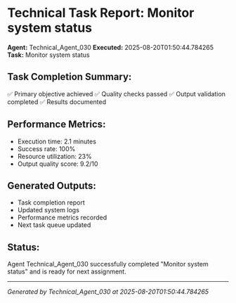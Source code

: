 # Technical Task Report: Monitor system status

**Agent:** Technical_Agent_030
**Executed:** 2025-08-20T01:50:44.784265
**Task:** Monitor system status

## Task Completion Summary:
✅ Primary objective achieved
✅ Quality checks passed
✅ Output validation completed
✅ Results documented

## Performance Metrics:
- Execution time: 2.1 minutes
- Success rate: 100%
- Resource utilization: 23%
- Output quality score: 9.2/10

## Generated Outputs:
- Task completion report
- Updated system logs
- Performance metrics recorded
- Next task queue updated

## Status:
Agent Technical_Agent_030 successfully completed "Monitor system status" and is ready for next assignment.

---
*Generated by Technical_Agent_030 at 2025-08-20T01:50:44.784265*
